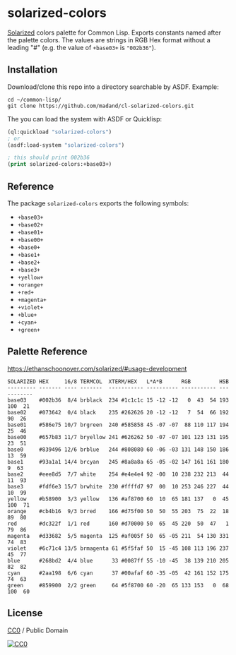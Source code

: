 solarized-colors
================

[Solarized](https://ethanschoonover.com/solarized/) colors palette for Common
Lisp. Exports constants named after the palette colors. The values are strings
in RGB Hex format without a leading "#" (e.g. the value of `+base03+` is
`"002b36"`).

Installation
------------

Download/clone this repo into a directory searchable by ASDF. Example:

``` shell
cd ~/common-lisp/
git clone https://github.com/madand/cl-solarized-colors.git
```

The you can load the system with ASDF or Quicklisp:

``` lisp
(ql:quickload "solarized-colors")
; or
(asdf:load-system "solarized-colors")

; this should print 002b36
(print solarized-colors:+base03+)
```

Reference
---------

The package `solarized-colors` exports the following symbols:

  * `+base03+`
  * `+base02+`
  * `+base01+`
  * `+base00+`
  * `+base0+`
  * `+base1+`
  * `+base2+`
  * `+base3+`
  * `+yellow+`
  * `+orange+`
  * `+red+`
  * `+magenta+`
  * `+violet+`
  * `+blue+`
  * `+cyan+`
  * `+green+`

Palette Reference
-----------------

https://ethanschoonover.com/solarized/#usage-development

```
SOLARIZED HEX     16/8 TERMCOL  XTERM/HEX   L*A*B      RGB         HSB
--------- ------- ---- -------  ----------- ---------- ----------- -----------
base03    #002b36  8/4 brblack  234 #1c1c1c 15 -12 -12   0  43  54 193 100  21
base02    #073642  0/4 black    235 #262626 20 -12 -12   7  54  66 192  90  26
base01    #586e75 10/7 brgreen  240 #585858 45 -07 -07  88 110 117 194  25  46
base00    #657b83 11/7 bryellow 241 #626262 50 -07 -07 101 123 131 195  23  51
base0     #839496 12/6 brblue   244 #808080 60 -06 -03 131 148 150 186  13  59
base1     #93a1a1 14/4 brcyan   245 #8a8a8a 65 -05 -02 147 161 161 180   9  63
base2     #eee8d5  7/7 white    254 #e4e4e4 92 -00  10 238 232 213  44  11  93
base3     #fdf6e3 15/7 brwhite  230 #ffffd7 97  00  10 253 246 227  44  10  99
yellow    #b58900  3/3 yellow   136 #af8700 60  10  65 181 137   0  45 100  71
orange    #cb4b16  9/3 brred    166 #d75f00 50  50  55 203  75  22  18  89  80
red       #dc322f  1/1 red      160 #d70000 50  65  45 220  50  47   1  79  86
magenta   #d33682  5/5 magenta  125 #af005f 50  65 -05 211  54 130 331  74  83
violet    #6c71c4 13/5 brmagenta 61 #5f5faf 50  15 -45 108 113 196 237  45  77
blue      #268bd2  4/4 blue      33 #0087ff 55 -10 -45  38 139 210 205  82  82
cyan      #2aa198  6/6 cyan      37 #00afaf 60 -35 -05  42 161 152 175  74  63
green     #859900  2/2 green     64 #5f8700 60 -20  65 133 153   0  68 100  60
```

License
-------

[CC0](https://creativecommons.org/publicdomain/zero/1.0/) / Public Domain

[![CC0](https://licensebuttons.net/p/zero/1.0/88x31.png)](https://creativecommons.org/publicdomain/zero/1.0/)
